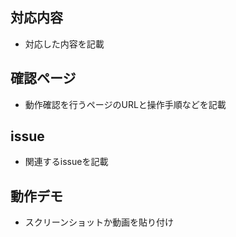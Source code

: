 ## 対応内容
- 対応した内容を記載

## 確認ページ
- 動作確認を行うページのURLと操作手順などを記載

## issue
- 関連するissueを記載


## 動作デモ
- スクリーンショットか動画を貼り付け
